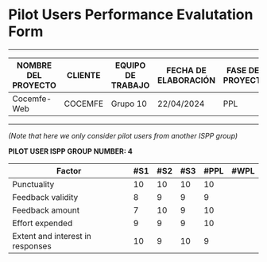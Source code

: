 # Pilot Users Performance Evalutation Form
****
| NOMBRE DEL PROYECTO | CLIENTE  | EQUIPO DE TRABAJO | FECHA DE ELABORACIÓN | FASE DEL PROYECTO |
|---------------------|----------|-------------------|----------------------|-------------------|
| Cocemfe-Web         | COCEMFE  | Grupo 10          | 22/04/2024           | PPL          |

****

*(Note that here we only consider pilot users from another ISPP group)*

**PILOT USER ISPP GROUP NUMBER: 4**

| Factor                          | #S1 | #S2 | #S3 | #PPL | #WPL |
|---------------------------------|-----|-----|-----|------|------|
| Punctuality                     | 10  | 10  |  10   |  10    |      |
| Feedback validity               | 8   |  9  |   9  |   9   |      |
| Feedback amount                 | 7   |  10 |   9  |   10   |      |
| Effort expended                 | 9   |  9  |   9 |   10   |      |
| Extent and interest in responses| 10  |  9  |  10   |   9   |      |
